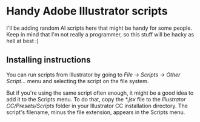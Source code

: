 # Handy Adobe Illustrator scripts

I'll be adding random AI scripts here that might be handy for some people. Keep in mind that I'm not really a programmer, so this stuff will be hacky as hell at best :)

## Installing instructions

You can run scripts from Illustrator by going to _File -> Scripts -> Other Script..._ menu and selecting the script on the file system. 

But if you're using the same script often enough, it might be a good idea to add it to the Scripts menu. To do that, copy the _*.jsx_ file to the _Illustrator CC/Presets/Scripts_ folder in your Illustrator CC installation directory. The script's filename, minus the file extension, appears in the Scripts menu.
